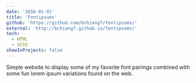 ```yaml
---
date: '2016-01-01'
title: 'Fontipsums'
github: 'https://github.com/bchiang7/fontipsums/'
external: 'http://bchiang7.github.io/fontipsums/'
tech:
  - HTML
  - SCSS
showInProjects: false
---
```


Simple website to display some of my favorite font pairings combined with some fun lorem ipsum variations found on the web.

